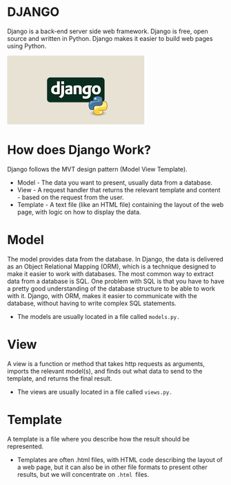 # DJANGO
Django is a back-end server side web framework.
Django is free, open source and written in Python.
Django makes it easier to build web pages using Python.

![img](https://github.com/RAJGUPTA28/Django-Backend/blob/main/IMG/DJ.png)

# How does Django Work?
Django follows the MVT design pattern (Model View Template).

- Model - The data you want to present, usually data from a database.
- View - A request handler that returns the relevant template and content - based on the request from the user.
- Template - A text file (like an HTML file) containing the layout of the web page, with logic on how to display the data.


# **Model**
The model provides data from the database.
In Django, the data is delivered as an Object Relational Mapping (ORM), which is a technique designed to make it easier to work with databases.
The most common way to extract data from a database is SQL. One problem with SQL is that you have to have a pretty good understanding of the database structure to be able to work with it.
Django, with ORM, makes it easier to communicate with the database, without having to write complex SQL statements.
- The models are usually located in a file called ```models.py.```

# **View**
A view is a function or method that takes http requests as arguments, imports the relevant model(s), and finds out what data to send to the template, and returns the final result.
- The views are usually located in a file called ```views.py.```


# **Template**
A template is a file where you describe how the result should be represented.

- Templates are often .html files, with HTML code describing the layout of a web page, but it can also be in other file formats to present other results, but we will concentrate on ```.html ```files.
